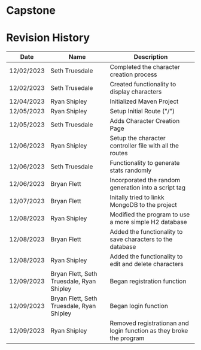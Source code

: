 # Capstone

# Revision History

| Date | Name | Description
| --- | ----------- | ------ |
| 12/02/2023 | Seth Truesdale | Completed the character creation process |
| 12/02/2023 | Seth Trusedale | Created functionality to display characters | 
| 12/04/2023 | Ryan Shipley | Initialized Maven Project |
| 12/05/2023 | Ryan Shipley | Setup Initial Route ("/") |
| 12/05/2023 | Seth Truesdale | Adds Character Creation Page |
| 12/06/2023 | Ryan Shipley | Setup the character controller file with all the routes | 
| 12/06/2023 | Seth Truesdale | Functionality to generate stats randomly |
| 12/06/2023 | Bryan Flett | Incorporated the random generation into a script tag |
| 12/07/2023 | Bryan Flett | Initally tried to linkk MongoDB to the project | 
| 12/08/2023 | Ryan Shipley | Modified the program to use a more simple H2 database | 
| 12/08/2023 | Bryan Flett | Added the functionality to save characters to the database | 
| 12/08/2023 | Ryan Shipley | Added the functionality to edit and delete characters | 
| 12/09/2023 | Bryan Flett, Seth Truesdale, Ryan Shipley | Began registration function | 
| 12/09/2023 | Bryan Flett, Seth Truesdale, Ryan Shipley | Began login function |
| 12/09/2023 | Ryan Shipley | Removed registrationan and login function as they broke the program | 
